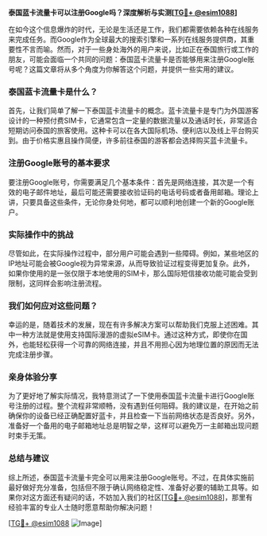 **泰国蓝卡流量卡可以注册Google吗？深度解析与实测[[TG💪+ @esim1088](https://t.me/s/esim1088)]**

在如今这个信息爆炸的时代，无论是生活还是工作，我们都需要依赖各种在线服务来完成任务。而Google作为全球最大的搜索引擎和一系列在线服务提供商，其重要性不言而喻。然而，对于一些身处海外的用户来说，比如正在泰国旅行或工作的朋友，可能会面临一个共同的问题：泰国蓝卡流量卡是否能够用来注册Google账号呢？这篇文章将从多个角度为你解答这个问题，并提供一些实用的建议。

### 泰国蓝卡流量卡是什么？

首先，让我们简单了解一下泰国蓝卡流量卡的概念。蓝卡流量卡是专门为外国游客设计的一种预付费SIM卡，它通常包含一定量的数据流量以及通话时长，非常适合短期访问泰国的旅客使用。这种卡可以在各大国际机场、便利店以及线上平台购买到。由于价格实惠且操作简便，许多前往泰国的游客都会选择购买蓝卡流量卡。

### 注册Google账号的基本要求

要注册Google账号，你需要满足几个基本条件：首先是网络连接，其次是一个有效的电子邮件地址，最后可能还需要接收验证码的电话号码或者备用邮箱。理论上讲，只要具备这些条件，无论你身处何地，都可以顺利地创建一个新的Google账户。

### 实际操作中的挑战

尽管如此，在实际操作过程中，部分用户可能会遇到一些障碍。例如，某些地区的IP地址可能会被Google视为异常来源，从而导致验证过程变得更加复杂。此外，如果你使用的是一张仅限于本地使用的SIM卡，那么国际短信接收功能可能会受到限制，这同样会影响注册流程。

### 我们如何应对这些问题？

幸运的是，随着技术的发展，现在有许多解决方案可以帮助我们克服上述困难。其中一种方法就是使用支持国际漫游的虚拟eSIM卡。通过这种方式，即使你在国外，也能轻松获得一个可靠的网络连接，并且不用担心因为地理位置的原因而无法完成注册步骤。

### 亲身体验分享

为了更好地了解实际情况，我特意测试了一下使用泰国蓝卡流量卡进行Google账号注册的过程。整个流程非常顺畅，没有遇到任何阻碍。我的建议是，在开始之前确保你的设备已经正确配置好蓝卡，并且检查一下当前网络状态是否良好。另外，准备好一个备用的电子邮箱地址总是明智之举，这样可以避免万一主邮箱出现问题时束手无策。

### 总结与建议

综上所述，泰国蓝卡流量卡完全可以用来注册Google账号。不过，在具体实施前最好做好充分准备，包括但不限于确认网络稳定性、准备好必要的辅助工具等。如果你对这方面还有疑问的话，不妨加入我们的社区[[TG💪+ @esim1088](https://t.me/s/esim1088)]，那里有经验丰富的专业人士随时愿意帮助你解决问题！

[[TG💪+ @esim1088](https://t.me/s/esim1088) ![Image](https://i.postimg.cc/4NQfJmqS/Snipaste-2025-05-13-00-14-12.png)]